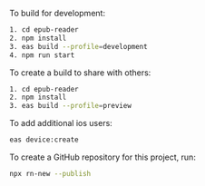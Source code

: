 To build for development:

```bash
1. cd epub-reader
2. npm install
3. eas build --profile=development
4. npm run start
```

To create a build to share with others:

```bash
1. cd epub-reader
2. npm install
3. eas build --profile=preview
```

To add additional ios users:

```bash
eas device:create
```

To create a GitHub repository for this project, run:

```bash
npx rn-new --publish
```
